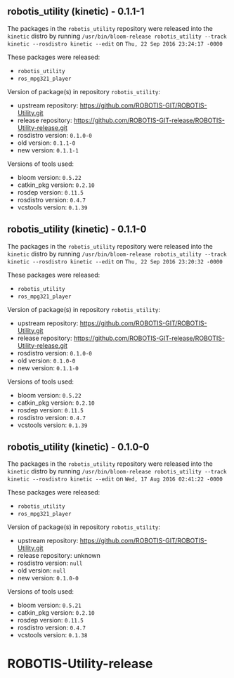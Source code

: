 ## robotis_utility (kinetic) - 0.1.1-1

The packages in the `robotis_utility` repository were released into the `kinetic` distro by running `/usr/bin/bloom-release robotis_utility --track kinetic --rosdistro kinetic --edit` on `Thu, 22 Sep 2016 23:24:17 -0000`

These packages were released:
- `robotis_utility`
- `ros_mpg321_player`

Version of package(s) in repository `robotis_utility`:

- upstream repository: https://github.com/ROBOTIS-GIT/ROBOTIS-Utility.git
- release repository: https://github.com/ROBOTIS-GIT-release/ROBOTIS-Utility-release.git
- rosdistro version: `0.1.0-0`
- old version: `0.1.1-0`
- new version: `0.1.1-1`

Versions of tools used:

- bloom version: `0.5.22`
- catkin_pkg version: `0.2.10`
- rosdep version: `0.11.5`
- rosdistro version: `0.4.7`
- vcstools version: `0.1.39`


## robotis_utility (kinetic) - 0.1.1-0

The packages in the `robotis_utility` repository were released into the `kinetic` distro by running `/usr/bin/bloom-release robotis_utility --track kinetic --rosdistro kinetic --edit` on `Thu, 22 Sep 2016 23:20:32 -0000`

These packages were released:
- `robotis_utility`
- `ros_mpg321_player`

Version of package(s) in repository `robotis_utility`:

- upstream repository: https://github.com/ROBOTIS-GIT/ROBOTIS-Utility.git
- release repository: https://github.com/ROBOTIS-GIT-release/ROBOTIS-Utility-release.git
- rosdistro version: `0.1.0-0`
- old version: `0.1.0-0`
- new version: `0.1.1-0`

Versions of tools used:

- bloom version: `0.5.22`
- catkin_pkg version: `0.2.10`
- rosdep version: `0.11.5`
- rosdistro version: `0.4.7`
- vcstools version: `0.1.39`


## robotis_utility (kinetic) - 0.1.0-0

The packages in the `robotis_utility` repository were released into the `kinetic` distro by running `/usr/bin/bloom-release robotis_utility --track kinetic --rosdistro kinetic --edit` on `Wed, 17 Aug 2016 02:41:22 -0000`

These packages were released:
- `robotis_utility`
- `ros_mpg321_player`

Version of package(s) in repository `robotis_utility`:

- upstream repository: https://github.com/ROBOTIS-GIT/ROBOTIS-Utility.git
- release repository: unknown
- rosdistro version: `null`
- old version: `null`
- new version: `0.1.0-0`

Versions of tools used:

- bloom version: `0.5.21`
- catkin_pkg version: `0.2.10`
- rosdep version: `0.11.5`
- rosdistro version: `0.4.7`
- vcstools version: `0.1.38`


# ROBOTIS-Utility-release